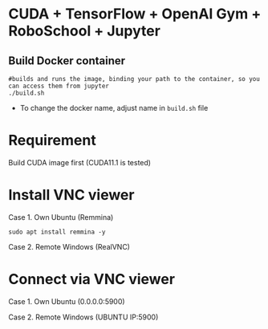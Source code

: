 # CUDA + TensorFlow + OpenAI Gym + RoboSchool + Jupyter

## Build Docker container
```
#builds and runs the image, binding your path to the container, so you can access them from jupyter
./build.sh
```

* To change the docker name, adjust name in `build.sh` file

# Requirement
Build CUDA image first (CUDA11.1 is tested)

# Install VNC viewer
Case 1. Own Ubuntu (Remmina)
```
sudo apt install remmina -y 
```
Case 2. Remote Windows (RealVNC)

# Connect via VNC viewer
Case 1. Own Ubuntu (0.0.0.0:5900)

Case 2. Remote Windows (UBUNTU IP:5900)
